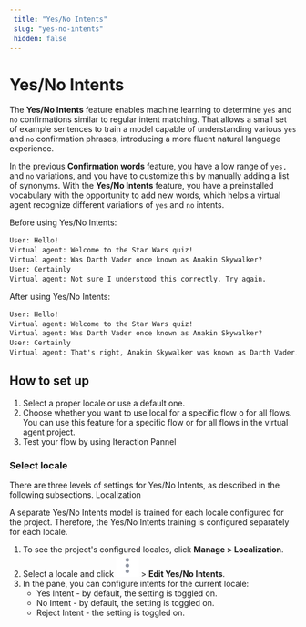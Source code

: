 ```yaml
---
 title: "Yes/No Intents" 
 slug: "yes-no-intents" 
 hidden: false 
---
```


# Yes/No Intents

The **Yes/No Intents** feature enables machine learning to determine `yes` and `no` confirmations similar to regular intent matching. That allows a small set of example sentences to train a model capable of understanding various `yes` and `no` confirmation phrases, introducing a more fluent natural language experience.

In the previous **Confirmation words** feature, you have a low range of `yes,` and `no` variations, and you have to customize this by manually adding a list of synonyms. With the **Yes/No Intents** feature, you have a preinstalled vocabulary with the opportunity to add new words, which helps a virtual agent recognize different variations of `yes` and `no` intents.

Before using Yes/No Intents:

```txt
User: Hello! 
Virtual agent: Welcome to the Star Wars quiz!
Virtual agent: Was Darth Vader once known as Anakin Skywalker?
User: Certainly
Virtual agent: Not sure I understood this correctly. Try again.
```

After using Yes/No Intents:

```txt
User: Hello! 
Virtual agent: Welcome to the Star Wars quiz!
Virtual agent: Was Darth Vader once known as Anakin Skywalker?
User: Certainly
Virtual agent: That's right, Anakin Skywalker was known as Darth Vader.
```

## How to set up

1. Select a proper locale or use a default one.
2. Choose whether you want to use local for a specific flow o for all flows. You can use this feature for a specific flow or for all flows in the virtual agent project.
3. Test your flow by using Iteraction Pannel


### Select locale

There are three levels of settings for Yes/No Intents, as described in the following subsections.
Localization

A separate Yes/No Intents model is trained for each locale configured for the project. Therefore, the Yes/No Intents training is configured separately for each locale. 

1. To see the project's configured locales, click **Manage > Localization**.
2. Select a locale and click ![clock](images/icons/vertical-ellipsis.svg) > **Edit Yes/No Intents**.
3. In the pane, you can configure intents for the current locale:
      - Yes Intent - by default, the setting is toggled on.
      - No Intent - by default, the setting is toggled on. 
      - Reject Intent - the setting is toggled on.
